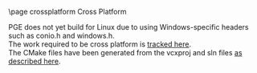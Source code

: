 \page crossplatform Cross Platform

PGE does not yet build for Linux due to using Windows-specific headers such as conio.h and windows.h.  
The work required to be cross platform is [tracked here](https://github.com/proof88/PRooFPS-dd/milestone/7).  
The CMake files have been generated from the vcxproj and sln files [as described here](https://github.com/proof88/PRooFPS-dd/issues/9).
